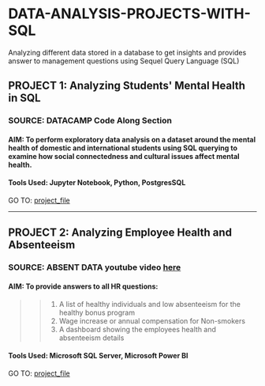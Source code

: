 # DATA-ANALYSIS-PROJECTS-WITH-SQL
Analyzing different data stored in a database to get insights and provides answer to management questions using Sequel Query Language (SQL)

## PROJECT 1: Analyzing Students' Mental Health in SQL
### SOURCE: DATACAMP Code Along Section
#### AIM: To perform exploratory data analysis on a dataset around the mental health of domestic and international students using SQL querying to examine how social connectedness and cultural issues affect mental health.
#### Tools Used: Jupyter Notebook, Python, PostgresSQL
GO TO: [project_file](https://github.com/Taiwo-Victoria/DATA-ANALYSIS-PROJECTS-WITH-SQL/tree/main/Analyzing%20Students'%20Mental%20Health%20in%20SQL)

-----
## PROJECT 2: Analyzing Employee Health and Absenteeism
### SOURCE: ABSENT DATA youtube video [here](https://www.youtube.com/watch?v=oQSX_y2wfhc)
#### AIM: To provide answers to all HR questions:
>> 1. A list of healthy individuals and low absenteeism for the healthy bonus program
>> 2. Wage increase or annual compensation for Non-smokers
>> 3. A dashboard showing the employees health and absenteeism details
#### Tools Used: Microsoft SQL Server, Microsoft Power BI
GO TO: [project_file](https://github.com/Taiwo-Victoria/DATA-ANALYSIS-PROJECTS-WITH-SQL/tree/main/Analyzing%20Employee%20Health%20and%20Absenteeism)
